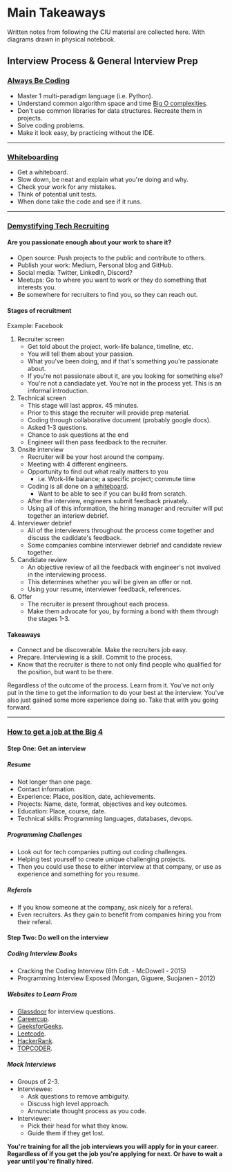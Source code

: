 #  Main Takeaways

Written notes from following the CIU material are collected here. With diagrams drawn in physical notebook.

## Interview Process & General Interview Prep

### [Always Be Coding](https://medium.com/always-be-coding/abc-always-be-coding-d5f8051afce2)

- Master 1 multi-paradigm language (i.e. Python).
- Understand common algorithm space and time [Big O complexities](https://www.bigocheatsheet.com/).
- Don't use common libraries for data structures. Recreate them in projects.
- Solve coding problems.
- Make it look easy, by practicing without the IDE.

___

### [Whiteboarding](https://writing.pupius.co.uk/whiteboarding-4df873dbba2e)

- Get a whiteboard.
- Slow down, be neat and explain what you're doing and why.
- Check your work for any mistakes.
- Think of potential unit tests.
- When done take the code and see if it runs.

___

### [Demystifying Tech Recruiting](https://www.youtube.com/watch?v=N233T0epWTs&list=PLkPvEN95jBG7XFtCQliuBemX9SWLz6Vqc&index=4)

#### Are you passionate enough about your work to share it?

- Open source: Push projects to the public and contribute to others.
- Publish your work: Medium, Personal blog and GitHub.
- Social media: Twitter, LinkedIn, Discord?
- Meetups: Go to where you want to work or they do something that interests you.
- Be somewhere for recruiters to find you, so they can reach out.


#### Stages of recruitment

Example: Facebook

1. Recruiter screen
    - Get told about the project, work-life balance, timeline, etc.
    - You will tell them about your passion.
    - What you've been doing, and if that's something you're passionate about.
    - If you're not passionate about it, are you looking for something else?
    - You're not a candiadate yet. You're not in the process yet. This is an informal introduction.
2. Technical screen
    - This stage will last approx. 45 minutes.
    - Prior to this stage the recruiter will provide prep material.
    - Coding through collaborative document (probably google docs).
    - Asked 1-3 questions.
    - Chance to ask questions at the end
    - Engineer will then pass feedback to the recruiter.
3. Onsite interview
    - Recruiter will be your host around the company.
    - Meeting with 4 different engineers.
    - Opportunity to find out what really matters to you
      - i.e. Work-life balance; a specific project; commute time
    - Coding is all done on a [whiteboard](#whiteboarding).
      - Want to be able to see if you can build from scratch.
    - After the interview, engineers submit feedback privately.
    - Using all of this information, the hiring manager and recruiter will put together an interiew debrief.
4. Interviewer debrief
    - All of the interviewers throughout the process come together and discuss the cadidate's feedback.
    - Some companies combine interviewer debrief and candidate review together.
5. Candidate review
    - An objective review of all the feedback with engineer's not involved in the interviewing process.
    - This determines whether you will be given an offer or not.
    - Using your resume, interviewer feedback, references.
6. Offer
    - The recruiter is present throughout each process.
    - Make them advocate for you, by forming a bond with them through the stages 1-3.

#### Takeaways

- Connect and be discoverable. Make the recruiters job easy.
- Prepare. Interviewing is a skill. Commit to the process.
- Know that the recruiter is there to not only find people who qualified for the position, but want to be there.

Regardless of the outcome of the process. Learn from it. You've not only put in the time to get the information to do your best at the interview. You've also just gained some more experience doing so. Take that with you going forward.

___

### [How to get a job at the Big 4](https://www.youtube.com/watch?v=YJZCUhxNCv8&list=PLkPvEN95jBG7XFtCQliuBemX9SWLz6Vqc&index=5)

#### Step One: Get an interview

##### Resume

  - Not longer than one page.
  - Contact information.
  - Experience: Place, position, date, achievements.
  - Projects: Name, date, format, objectives and key outcomes.
  - Education: Place, course, date.
  - Technical skills: Programming languages, databases, devops.

##### Programming Challenges

  - Look out for tech companies putting out coding challenges.
  - Helping test yourself to create unique challenging projects.
  - Then you could use these to either interview at that company, or use as experience and something for you resume.

##### Referals

  - If you know someone at the company, ask nicely for a referal.
  - Even recruiters. As they gain to benefit from companies hiring you from their referal.

#### Step Two: Do well on the interview

##### Coding Interview Books

- Cracking the Coding Interview (6th Edt. - McDowell - 2015)
- Programming Interview Exposed (Mongan, Giguere, Suojanen - 2012)

##### Websites to Learn From

- [Glassdoor](https://www.glassdoor.com/) for interview questions.
- [Careercup](https://www.careercup.com/).
- [GeeksforGeeks](https://www.geeksforgeeks.org/).
- [Leetcode](https://leetcode.com/).
- [HackerRank](https://www.hackerrank.com/).
- [TOPCODER](https://www.topcoder.com/).

##### Mock Interviews

- Groups of 2-3.
- Interviewee:
    - Ask questions to remove ambiguity.
    - Discuss high level approach.
    - Annunciate thought process as you code.
- Interviewer:
    - Pick their head for what they know.
    - Guide them if they get lost.

**You're training for all the job interviews you will apply for in your career. Regardless of if you get the job you're applying for next. Or have to wait a year until you're finally hired.**
